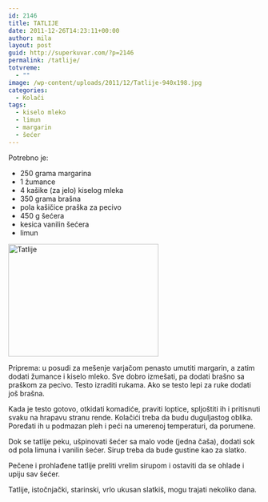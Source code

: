 ```yaml
---
id: 2146
title: TATLIJE
date: 2011-12-26T14:23:11+00:00
author: mila
layout: post
guid: http://superkuvar.com/?p=2146
permalink: /tatlije/
totvreme:
  - ""
image: /wp-content/uploads/2011/12/Tatlije-940x198.jpg
categories:
  - Kolači
tags:
  - kiselo mleko
  - limun
  - margarin
  - šećer
---
```

Potrebno je:

  * 250 grama margarina
  * 1 žumance
  * 4 kašike (za jelo) kiselog mleka
  * 350 grama brašna
  * pola kašičice praška za pecivo
  * 450 g šećera
  * kesica vanilin šećera
  * limun

<img class="alignnone size-medium wp-image-5838" src="//superkuvar.com/wp-content/uploads/2011/12/Tatlije-300x225.jpg" alt="Tatlije" width="300" height="225" /> 

Priprema: u posudi za mešenje varjačom penasto umutiti margarin, a zatim dodati žumance i kiselo mleko. Sve dobro izmešati, pa dodati brašno sa praškom za pecivo. Testo izraditi rukama. Ako se testo lepi za ruke dodati još brašna.

Kada je testo gotovo, otkidati komadiće, praviti loptice, spljoštiti ih i pritisnuti svaku na hrapavu stranu rende. Kolačići treba da budu duguljastog oblika. Poređati ih u podmazan pleh i peći na umerenoj temperaturi, da porumene.

Dok se tatlije peku, ušpinovati šećer sa malo vode (jedna čaša), dodati sok od pola limuna i vanilin šećer. Sirup treba da bude gustine kao za slatko.

Pečene i prohlađene tatlije preliti vrelim sirupom i ostaviti da se ohlade i upiju sav šećer.

Tatlije, istočnjački, starinski, vrlo ukusan slatkiš, mogu trajati nekoliko dana.